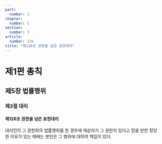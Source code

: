 ```yaml
---
part:
  number: 1
chapter:
  number: 5
section:
  number: 3
article:
  number: 126
title: "제126조 권한을 넘은 표현대리"
---
```


# 제1편 총칙

## 제5장 법률행위

### 제3절 대리

#### 제126조 권한을 넘은 표현대리

대리인이 그 권한외의 법률행위를 한 경우에 제삼자가 그 권한이 있다고 믿을 만한 정당한 이유가 있는 때에는 본인은 그 행위에 대하여 책임이 있다.
